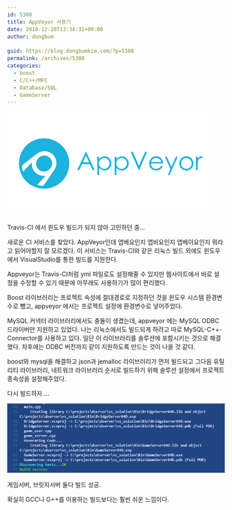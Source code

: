 ```yaml
---
id: 5308
title: AppVeyor 사용기
date: 2018-12-28T13:34:31+09:00
author: dongbum

guid: https://blog.dongbumkim.com/?p=5308
permalink: /archives/5308
categories:
  - boost
  - C/C++/MFC
  - Database/SQL
  - GameServer
---
```

![](/assets/images/appveyor-card.png)

Travis-CI 에서 윈도우 빌드가 되지 않아 고민하던 중...

새로운 CI 서비스를 찾았다. AppVeyor인데 앱베요인지 앱비요인지 앱베이요인지 뭐라고 읽어야할지 잘 모르겠다. 이 서비스는 Travis-CI와 같은 리눅스 빌드 외에도 윈도우에서 VisualStudio를 통한 빌드를 지원한다.

Appveyor는 Travis-CI처럼 yml 파일로도 설정해줄 수 있지만 웹사이트에서 바로 설정을 수정할 수 있기 때문에 아무래도 사용하기가 많이 편리했다.

Boost 라이브러리는 프로젝트 속성에 절대경로로 지정하던 것을 윈도우 시스템 환경변수로 뺐고, appveyor 에서는 프로젝트 설정에 환경변수로 넣어주었다.

MySQL 커넥터 라이브러리에서도 충돌이 생겼는데, appveyor 에는 MySQL ODBC 드라이버만 지원하고 있었다. 나는 리눅스에서도 빌드되게 하려고 따로 MySQL-C++-Connector를 사용하고 있다. 일단 이 라이브러리를 솔루션에 포함시키는 것으로 해결했다. 차후에는 ODBC 버전까지 같이 지원하도록 만드는 것이 나을 것 같다.

boost와 mysql을 해결하고 json과 jemalloc 라이브러리가 먼저 빌드되고 그다음 유틸리티 라이브러리, 네트워크 라이브러리 순서로 빌드하기 위해 솔루션 설정에서 프로젝트 종속성을 설정해주었다.

다시 빌드하자....

![](/assets/images/appveyor-build-success.png)

게임서버, 브릿지서버 둘다 빌드 성공.

확실히 GCC나 G++를 이용하는 빌드보다는 훨씬 쉬운 느낌이다.
